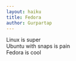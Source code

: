 ```yaml
---
layout: haiku
title: Fedora
author: Gurpartap
---
```


Linux is super <br>
Ubuntu with snaps is pain <br>
Fedora is cool <br>
